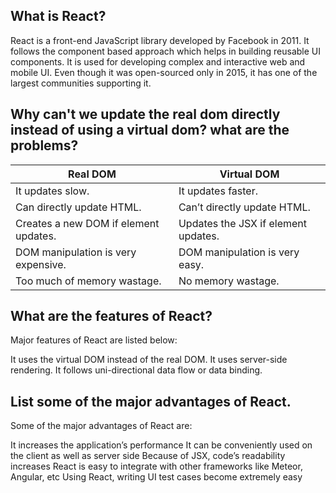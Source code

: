 ## What is React?

React is a front-end JavaScript library developed by Facebook in 2011.
It follows the component based approach which helps in building reusable UI components.
It is used for developing complex and interactive web and mobile UI.
Even though it was open-sourced only in 2015, it has one of the largest communities supporting it.

## Why can't we update the real dom directly instead of using a virtual dom? what are the problems?

Real DOM | Virtual DOM
--- | ---
It updates slow. | It updates faster.
Can directly update HTML.	| Can’t directly update HTML.
Creates a new DOM if element updates.	| Updates the JSX if element updates.
DOM manipulation is very expensive.	| DOM manipulation is very easy.
Too much of memory wastage.	| No memory wastage.

## What are the features of React? 

Major features of React are listed below:

It uses the virtual DOM instead of the real DOM.
It uses server-side rendering.
It follows uni-directional data flow or data binding.

## List some of the major advantages of React.

Some of the major advantages of React are:

It increases the application’s performance
It can be conveniently used on the client as well as server side
Because of JSX, code’s readability increases
React is easy to integrate with other frameworks like Meteor, Angular, etc
Using React, writing UI test cases become extremely easy
